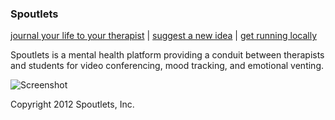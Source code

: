 ### Spoutlets ###

[journal your life to your therapist](http://www.spoutlets.com) | [suggest a new idea](https://github.com/akshatpradhan/spoutlets/issues) |
[get running locally](https://github.com/akshatpradhan/spoutlets/wiki)

Spoutlets is a mental health platform providing a conduit between
therapists and students for video conferencing, mood tracking, and
emotional venting. 


![Screenshot](https://raw.github.com/akshatpradhan/spoutlets/master/spoutlets.png)


Copyright 2012 Spoutlets, Inc.
